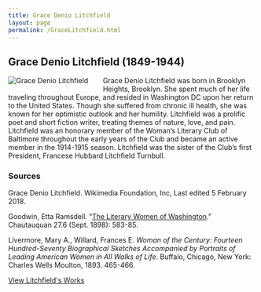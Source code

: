 ```yaml
---
title: Grace Denio Litchfield
layout: page
permalink: /GraceLitchfield.html
---
```


## Grace Denio Litchfield (1849-1944)
<div style="float: left;padding-right: 30px;padding-bottom: 15px;"><img src="https://wlcb.github.io/archive/assets/img/GraceLitchfield.jpg" alt="Grace Denio Litchfield"></div>

Grace Denio Litchfield was born in Brooklyn Heights, Brooklyn. She spent much of her life traveling throughout Europe, and resided in Washington DC upon her return to the United States. Though she suffered from chronic ill health, she was known for her optimistic outlook and her humility. Litchfield was a prolific poet and short fiction writer, treating themes of nature, love, and pain. Litchfield was an honorary member of the Woman’s Literary Club of Baltimore throughout the early years of the Club and became an active member in the 1914-1915 season. Litchfield was the sister of the Club’s first President, Francese Hubbard Litchfield Turnbull.

### Sources

Grace Denio Litchfield. Wikimedia Foundation, Inc, Last edited 5 February 2018.

Goodwin, Etta Ramsdell. “[The Literary Women of Washington](https://books.google.com/books?id=qywZAAAAYAAJ&pg=PA585#v=onepage&q=litchfield&f=false).” Chautauquan 27.6 (Sept. 1898): 583-85. 

Livermore, Mary A., Willard, Frances E. *Woman of the Century: Fourteen Hundred-Seventy Biographical Sketches Accompanied by Portraits of Leading American Women in All Walks of Life*. Buffalo, Chicago, New York: Charles Wells Moulton, 1893. 465-466.

[View Litchfield's Works](https://wlcb.github.io/archive/browse.html#litchfield)